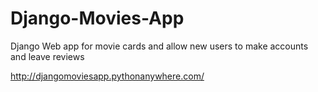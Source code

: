 # Django-Movies-App
Django Web app for movie cards and allow new users to make accounts and leave reviews

http://djangomoviesapp.pythonanywhere.com/
